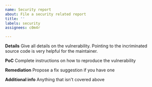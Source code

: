 ```yaml
---
name: Security report
about: File a security related report
title: ''
labels: security
assignees: c0m4r

---
```


**Details**
Give all details on the vulnerability. Pointing to the incriminated source code is very helpful for the maintainer.

**PoC**
Complete instructions on how to reproduce the vulnerability

**Remediation**
Propose a fix suggestion if you have one

**Additional info**
Anything that isn't covered above
